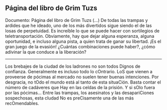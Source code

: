 ## Página del libro de Grim Tuzs
Documento: Página del libro de Grim Tuzs
(...) De todas las trampas y ardides que he ideado, uno de los más divertidos sigue siendo el de las losas de perpetuidad. Es increíble lo que se puede hacer con sortilegios de teletransportación. Obviamente, hay que dejar alguna esperanza, alguna oportunidad, e incluso alguna pista, a quien trata de ganar su libertad. ¡Es el gran juego de la evasión! ¿Cuántas combinaciones puede haber?, ¿cómo adivinar la que conduce a la liberación?
***
Los brebajes de la ciudad de los ladrones no son todos Dignos de confianza. Generalmente es incluso todo lo cOntrario.
LoS que vienen a proveerse de pócimas al mercado no suelen tener buenas intenciones.
Por desgracia, no tOdo el mundo está al tanto de esta situaCión. Basta contar el número de cadáveres que Hay en las celdas de la prisión.
Y si sOlo fuera por las pócimas... Entre las trampas, los asesinatos y las desapariCiones sospechosas, esta cIudad No es preCisamente una de las más recOmendables.
